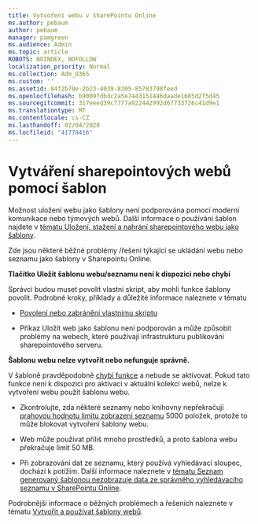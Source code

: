 ```yaml
---
title: Vytvoření webu v SharePointu Online
ms.author: pebaum
author: pebaum
manager: pamgreen
ms.audience: Admin
ms.topic: article
ROBOTS: NOINDEX, NOFOLLOW
localization_priority: Normal
ms.collection: Adm_O365
ms.custom: ''
ms.assetid: 84f2b70e-2b23-4039-8305-85783798feed
ms.openlocfilehash: b9009fdbdc2a5e7443151446daade1685d2f5d45
ms.sourcegitcommit: 317eeed39c7777a922442992d67733726c41d9e1
ms.translationtype: MT
ms.contentlocale: cs-CZ
ms.lasthandoff: 02/04/2020
ms.locfileid: "41770416"
---
```

# <a name="create-sharepoint-sites-using-templates"></a>Vytváření sharepointových webů pomocí šablon

Možnost uložení webu jako šablony není podporována pomocí moderní komunikace nebo týmových webů. Další informace o používání šablon najdete v [tématu Uložení, stažení a nahrání sharepointového webu jako šablony](https://docs.microsoft.com/sharepoint/dev/general-development/save-download-and-upload-a-sharepoint-site-as-a-template).

Zde jsou některé běžné problémy /řešení týkající se ukládání webu nebo seznamu jako šablony v Sharepointu Online. 

**Tlačítko Uložit šablonu webu/seznamu není k dispozici nebo chybí**

Správci budou muset povolit vlastní skript, aby mohli funkce šablony povolit. Podrobné kroky, příklady a důležité informace naleznete v tématu 

- [Povolení nebo zabránění vlastnímu skriptu](https://docs.microsoft.com/sharepoint/allow-or-prevent-custom-script)

- Příkaz Uložit web jako šablonu není podporován a může způsobit problémy na webech, které používají infrastrukturu publikování sharepointového serveru.

**Šablonu webu nelze vytvořit nebo nefunguje správně.**

V šabloně pravděpodobně [chybí funkce](https://social.technet.microsoft.com/wiki/contents/articles/14423.sharepoint-2013-existing-features-guid.aspx) a nebude se aktivovat. Pokud tato funkce není k dispozici pro aktivaci v aktuální kolekci webů, nelze k vytvoření webu použít šablonu webu.

- Zkontrolujte, zda některé seznamy nebo knihovny nepřekračují [prahovou hodnotu limitu zobrazení seznamu](https://support.office.com/article/Manage-large-lists-and-libraries-in-SharePoint-B8588DAE-9387-48C2-9248-C24122F07C59) 5000 položek, protože to může blokovat vytvoření šablony webu.

- Web může používat příliš mnoho prostředků, a proto šablona webu překračuje limit 50 MB.


- Při zobrazování dat ze seznamu, který používá vyhledávací sloupec, dochází k potížím. Další informace naleznete v [tématu Seznam generovaný šablonou nezobrazuje data ze správného vyhledávacího seznamu v SharePointu Online](https://docs.microsoft.com/sharepoint/support/lists-and-libraries/template-generated-list-incorrect-data).

Podrobnější informace o běžných problémech a řešeních naleznete v tématu [Vytvořit a používat šablony webů](https://support.office.com/article/Create-and-use-site-templates-60371B0F-00E0-4C49-A844-34759EBDD989).




